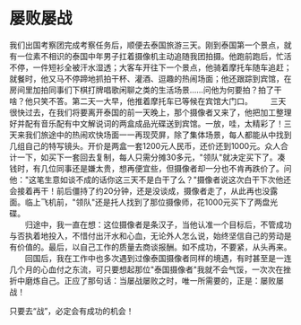 # 屡败屡战
我们出国考察团完成考察任务后，顺便去泰国旅游三天。刚到泰国第一个景点，就有一位素不相识的泰国中年男子扛着摄像机主动追随我团拍摄。他跑前跑后，忙活不停，一件短衫全被汗水湿透；大客车开往下一个景点，他骑着摩托车随车追赶；就餐时，他又马不停蹄地抓拍干杯、灌酒、逗趣的热闹场面；他还跟踪到宾馆，在房间里加拍同事们下棋打牌唱歌闲聊之类的生活场景……问他为何要拍？拍了干啥？他只笑不答。第二天一大早，他推着摩托车已等候在宾馆大门口。 
　　三天很快过去，在我们将要离开泰国的前一天晚上，那个摄像者又来了，他把加工整理好并配有音乐配有中文解说词的两盒成品光碟送到宾馆。一放，哇，太精彩了！三天来我们旅途中的热闹欢快场面一一再现荧屏，除了集体场景，每人都能从中找到几组自己的特写镜头。开价是两盒一套1200元人民币，还价还到1000元。众人合计一下，如买下一套回去复制，每人只需分摊30多元，"领队"就决定买下了。凑钱时，有几位同事还是嫌太贵，想再便宜些，但摄像者却一分也不肯再跌价了。问他："这笔生意如谈不成的话你这三天不是白干了么？"摄像者说这次白干下次他还会接着再干！前后僵持了约20分钟，还是没谈成，摄像者走了，从此再也没露面。临上飞机前，"领队"还是托人找到了那位摄像师，花1000元买下了两盘光碟。  
　　归途中，我一直在想：这位摄像者是条汉子，当他认准一个目标后，不管成功与否执着地投入，不惜付出汗水和心血，无论外人怎么说，始终坚信自己的劳动是有价值的。最后，以自己工作的质量去商谈报酬。如不成功，不要紧，从头再来。  
　　回国后，我在工作中也多次遇到过像泰国摄像者同样的境遇，有时甚至是一连几个月的心血付之东流，可只要想起那位"泰国摄像者"我就不会气馁，一次次在挫折中磨炼自己。正应了那句话：当屡战屡败之时，唯一所需要的，正是：屡败屡战！  

  只要去“战”，必定会有成功的机会！
  